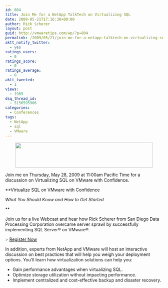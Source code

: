 ```yaml
---
id: 804
title: Join Me for a NetApp TalkTech on Virtualizing SQL
date: 2009-05-21T17:16:38+00:00
author: Rick Scherer
layout: post
guid: http://vmwaretips.com/wp/?p=804
permalink: /2009/05/21/join-me-for-a-netapp-talktech-on-virtualizing-sql/
aktt_notify_twitter:
  - yes
ratings_users:
  - 0
ratings_score:
  - 0
ratings_average:
  - 0
aktt_tweeted:
  - 1
views:
  - 1989
dsq_thread_id:
  - 5156595906
categories:
  - Conferences
tags:
  - NetApp
  - sql
  - VMware
---
```

<p style="text-align: center;">
  <img class="aligncenter size-full wp-image-805" title="techtalk" src="http://vmwaretips.com/wp/wp-content/uploads/2009/05/techtalk.jpg" alt="" width="440" height="80" srcset="http://www.vmwaretips.com/wp/wp-content/uploads/2009/05/techtalk.jpg 440w, http://www.vmwaretips.com/wp/wp-content/uploads/2009/05/techtalk-300x54.jpg 300w" sizes="(max-width: 440px) 100vw, 440px" />
</p>

Join me on Thursday, May 28, 2009 at 11:00am Pacific Time for a discussion on Virtualizing SQL on VMware with Confidence.

**Virtualize SQL on VMware with Confidence
  
_What You Should Know and How to Get Started_ 
  
** 

Join us for a live Webcast and hear how Rick Scherer from San Diego Data Processing Corporation overcame server sprawl by successfully implementing SQL Server® on VMware®.

<span style="color: #339966;">></span> <a href="http://communicate.netapp.com/forms/verify?seminarID=20090528WL&REF_SOURCE=invite" target="_blank">Register Now</a>

In addition, experts from NetApp and VMware will host an interactive discussion on best practices that will help you weigh your deployment options. You&#8217;ll learn how virtualization solutions can help you:

  * Gain performance advantages when virtualizing SQL.
  * Optimize storage utilization without impacting performance.
  * Implement centralized and cost-effective backup and disaster recovery.
